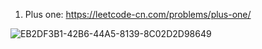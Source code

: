 1. Plus one: https://leetcode-cn.com/problems/plus-one/

![EB2DF3B1-42B6-44A5-8139-8C02D2D98649](https://user-images.githubusercontent.com/11592423/155887868-8b057071-482e-424d-9867-0d6446fe8ed0.jpg)
